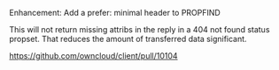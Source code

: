 Enhancement: Add a prefer: minimal header to PROPFIND

This will not return missing attribs in the reply in a 404 not found status propset. 
That reduces the amount of transferred data significant.

https://github.com/owncloud/client/pull/10104
